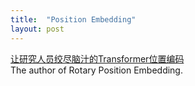 ```yaml
---
title:  "Position Embedding"
layout: post
---
```



[让研究人员绞尽脑汁的Transformer位置编码](https://kexue.fm/archives/8130)<br/>
The author of Rotary Position Embedding.
